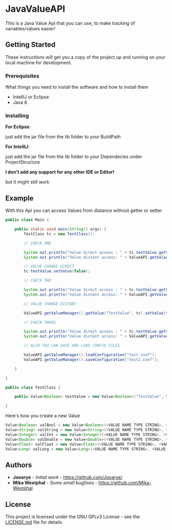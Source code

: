 # JavaValueAPI


This is a Java Value Api that you can use, to make tracking of variables/values easier!

## Getting Started

These instructions will get you a copy of the project up and running on your local machine for development.

### Prerequisites

What things you need to install the software and how to install them

* IntellIJ or Eclipse
* Java 8

### Installing

**For Eclipse**:

just add the jar file from the lib folder to your BuildPath

**For IntellIJ**:

just add the jar file from the lib folder to your Dependecies under ProjectStructure

**I don't add any support for any other IDE or Editor!**

but it might still work

## Example

With this Api you can access Values from distance without getter or setter

```java
public class Main {

	public static void main(String[] args) {
		TestClass tc = new TestClass();

		// CHECK ONE

		System.out.println("Value direct access : " + tc.testValue.getValue()); // Should return true
		System.out.println("Value distant access: " + ValueAPI.getValueManager().getValue("TestValue", tc).getValue()); // Should also return true

		// VALUE CHANGE DIRECT
		tc.testValue.setValue(false);

		// CHECK TWO

		System.out.println("Value direct access : " + tc.testValue.getValue()); // Should return false
		System.out.println("Value distant access: " + ValueAPI.getValueManager().getValue("TestValue", tc).getValue()); // Should also return false

		// VALUE CHANGE DISTANT

		ValueAPI.getValueManager().getValue("TestValue", tc).setValue(true);

		// CHECK THREE

		System.out.println("Value direct access : " + tc.testValue.getValue()); // Should again return true
		System.out.println("Value distant access: " + ValueAPI.getValueManager().getValue("TestValue", tc).getValue()); // Should also return true

		// ALSO YOU CAN SAVE AND LOAD CONFIG FILES

		ValueAPI.getValueManager().loadConfiguration("test.conf");
		ValueAPI.getValueManager().saveConfiguration("test2.conf");

	}

}

```

```java
public class TestClass {

	public Value<Boolean> testValue = new Value<Boolean>("TestValue", this, true);

}
```

Here's how you create a new Value

```java
Value<Boolean> valBool = new Value<Boolean>(<VALUE NAME TYPE STRING>, <VALUE PARENT>, <VALUE TYPE BOOLEAN>);
Value<String> valString = new Value<String>(<VALUE NAME TYPE STRING>, <VALUE PARENT>, <VALUE TYPE STRING>);
Value<Integer> valInt = new Value<Integer>(<VALUE NAME TYPE STRING>, <VALUE PARENT>, <VALUE TYPE INTEGER>, <MINVAL TYPE INTEGER>, <MAXVAL TYPE INTEGER>);
Value<Double> valDouble = new Value<Double>(<VALUE NAME TYPE STRING>, <VALUE PARENT>, <VALUE TYPE DOUBLE>, <MINVAL TYPE DOUBLE>, <MAXVAL TYPE DOUBLE>);
Value<Float> valFloat = new Value<Float>(<VALUE NAME TYPE STRING>, <VALUE PARENT>, <VALUE TYPE FLOAT>, <MINVAL TYPE FLOAT>, <MAXVAL TYPE FLOAT>);
Value<Long> valLong = new Value<Long>(<VALUE NAME TYPE STRING>, <VALUE PARENT>, <VALUE TYPE LONG>, <MINVAL TYPE LONG>, <MAXVAL TYPE LONG>);
```

## Authors

* **Jooarye** - *Initial work* - https://github.com/Jooarye/
* **Mika Westphal** - *Some small bugfixes* - https://github.com/Mika-Westphal

## License

This project is licensed under the GNU GPLv3 License - see the [LICENSE.md](LICENSE.md) file for details
